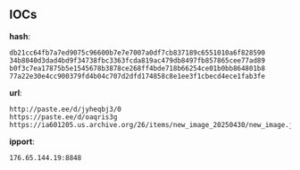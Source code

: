 
## IOCs

__hash__:

```text
db21cc64fb7a7ed9075c96600b7e7e7007a0df7cb837189c6551010a6f828590
34b8040d3dad4bd9f34738fbc3363fcda819ac479db8497fb857865cee77ad89
b0f3c7ea17875b5e1545678b3878ce268ff4bde718b66254ce01b0bb864801b8
77a22e30e4cc900379fd4b04c707d2dfd174858c8e1ee3f1cbecd4ece1fab3fe
```
__url__:

```text
http://paste.ee/d/jyheqbj3/0
https://paste.ee/d/oaqris3g
https://ia601205.us.archive.org/26/items/new_image_20250430/new_image.j
```
__ipport__:

```text
176.65.144.19:8848
```